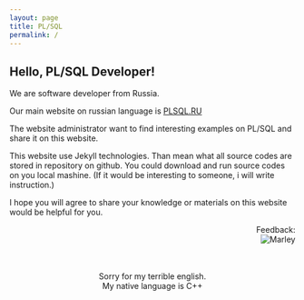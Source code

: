 ```yaml
---
layout: page
title: PL/SQL
permalink: /
---
```


## Hello, PL/SQL Developer!

We are software developer from Russia.

Our main website on russian language is <a href="http://plsql.ru/">PLSQL.RU</a>

The website administrator want to find interesting examples on PL/SQL and share it on this website.

This website use Jekyll technologies. Than mean what all source codes are stored in repository on github.
You could download and run source codes on you local mashine. (If it would be interesting to someone, i will write instruction.)

I hope you will agree to share your knowledge or materials on this website would be helpful for you.




<div align="right">
Feedback: <br/><img src="http://img.fotografii.org/a3333333mail.gif" alt="Marley" border="0"/>
</div>

<div align="center">


<br/>
<br/>

Sorry for my terrible english.<br/>
My native language is C++

</div>
